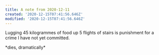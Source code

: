 ```yaml
---
title: A note from 2020-12-11
created: '2020-12-15T07:41:56.646Z'
modified: '2020-12-15T07:41:56.646Z'
---
```

Lugging 45 kilogrammes of food up 5 flights of stairs is punishment for a crime I have not yet committed.
    
\*dies, dramatically\*
